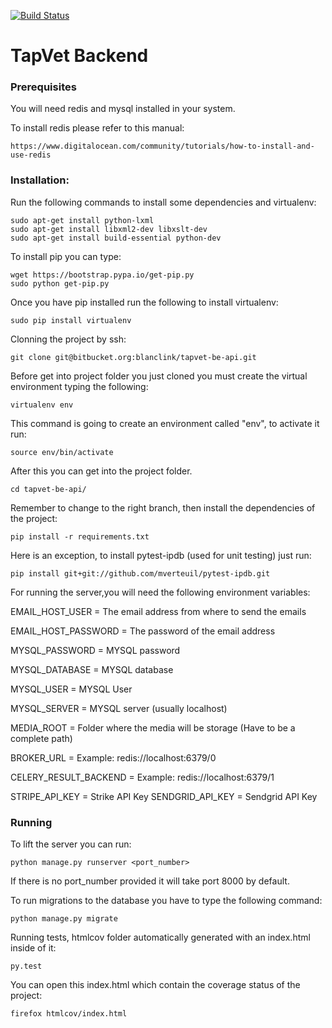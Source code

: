 [![Build Status](https://ci.nekso.io/buildStatus/icon?job=tapvet-dev-be-api)](https://ci.nekso.io/job/tapvet-dev-be-api/)

# TapVet Backend

### Prerequisites ###
You will need redis and mysql installed in your system.

To install redis please refer to this manual:
    
    https://www.digitalocean.com/community/tutorials/how-to-install-and-use-redis

### Installation: ###

Run the following commands to install some dependencies and virtualenv:

    sudo apt-get install python-lxml
    sudo apt-get install libxml2-dev libxslt-dev
    sudo apt-get install build-essential python-dev

To install pip you can type:

    wget https://bootstrap.pypa.io/get-pip.py
    sudo python get-pip.py

Once you have pip installed run the following to install virtualenv:

    sudo pip install virtualenv

Clonning the project by ssh:

    git clone git@bitbucket.org:blanclink/tapvet-be-api.git

Before get into project folder you just cloned you must create the virtual environment typing the following:

    virtualenv env

This command is going to create an environment called "env", to activate it run:

    source env/bin/activate

After this you can get into the project folder.

    cd tapvet-be-api/

Remember to change to the right branch, then install the dependencies of the project:

    pip install -r requirements.txt
    
Here is an exception, to install pytest-ipdb (used for unit testing) just run:

    pip install git+git://github.com/mverteuil/pytest-ipdb.git

For running the server,you will need the following environment variables:

EMAIL_HOST_USER = The email address from where to send the emails

EMAIL_HOST_PASSWORD =  The password of the email address

MYSQL_PASSWORD = MYSQL password 

MYSQL_DATABASE = MYSQL database

MYSQL_USER =  MYSQL User

MYSQL_SERVER =  MYSQL server (usually localhost)

MEDIA_ROOT = Folder where the media will be storage (Have to be a complete path)

BROKER_URL =  Example: redis://localhost:6379/0

CELERY_RESULT_BACKEND = Example: redis://localhost:6379/1

STRIPE_API_KEY = Strike API Key
SENDGRID_API_KEY = Sendgrid API Key

### Running ###

To lift the server you can run:

    python manage.py runserver <port_number>

If there is no port_number provided it will take port 8000 by default.

To run migrations to the database you have to type the following command:

    python manage.py migrate

Running tests, htmlcov folder automatically generated with an index.html inside of it:

    py.test

You can open this index.html which contain the coverage status of the project:

    firefox htmlcov/index.html